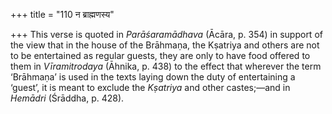 +++
title = "110 न ब्राह्मणस्य"

+++
This verse is quoted in *Parāśaramādhava* (Ācāra, p. 354) in support of
the view that in the house of the Brāhmaṇa, the Kṣatriya and others are
not to be entertained as regular guests, they are only to have food
offered to them in *Vīramitrodaya* (Āhnika, p. 438) to the effect that
wherever the term ‘Brāhmaṇa’ is used in the texts laying down the duty
of entertaining a ‘guest’, it is meant to exclude the *Kṣatriya* and
other castes;—and in *Hemādri* (Śrāddha, p. 428).



